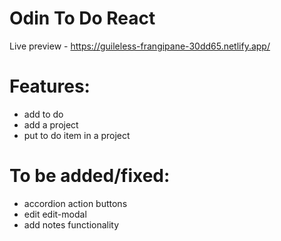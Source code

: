 # Odin To Do React

Live preview - https://guileless-frangipane-30dd65.netlify.app/

# Features:

- add to do
- add a project
- put to do item in a project

# To be added/fixed:

- accordion action buttons
- edit edit-modal
- add notes functionality

